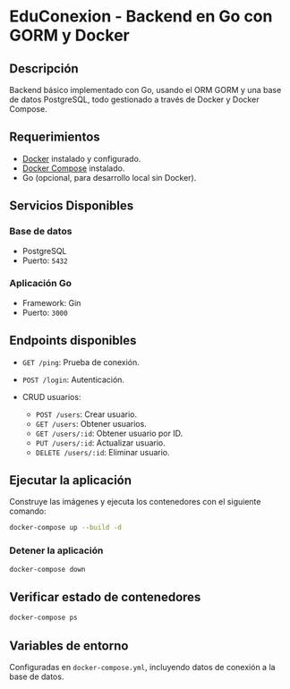 # EduConexion - Backend en Go con GORM y Docker

## Descripción

Backend básico implementado con Go, usando el ORM GORM y una base de datos PostgreSQL, todo gestionado a través de Docker y Docker Compose.

## Requerimientos

* [Docker](https://www.docker.com/) instalado y configurado.
* [Docker Compose](https://docs.docker.com/compose/) instalado.
* Go (opcional, para desarrollo local sin Docker).

## Servicios Disponibles

### Base de datos

* PostgreSQL
* Puerto: `5432`

### Aplicación Go

* Framework: Gin
* Puerto: `3000`

## Endpoints disponibles

* `GET /ping`: Prueba de conexión.
* `POST /login`: Autenticación.
* CRUD usuarios:

  * `POST /users`: Crear usuario.
  * `GET /users`: Obtener usuarios.
  * `GET /users/:id`: Obtener usuario por ID.
  * `PUT /users/:id`: Actualizar usuario.
  * `DELETE /users/:id`: Eliminar usuario.

## Ejecutar la aplicación

Construye las imágenes y ejecuta los contenedores con el siguiente comando:

```bash
docker-compose up --build -d
```

### Detener la aplicación

```bash
docker-compose down
```

## Verificar estado de contenedores

```bash
docker-compose ps
```

## Variables de entorno

Configuradas en `docker-compose.yml`, incluyendo datos de conexión a la base de datos.
